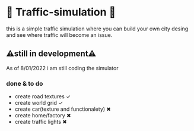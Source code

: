 # 🚦 Traffic-simulation 🚦
this is a simple traffic simulation where you can build your own city desing and see where traffic will become an issue.
## ⚠still in development⚠
As of 8/01/2022 i am still coding the simulator

### done & to do 
- create road textures ✓
- create world grid ✓
- create car(texture and functionalety) ✖
- create home/factory ✖
- create traffic lights ✖
